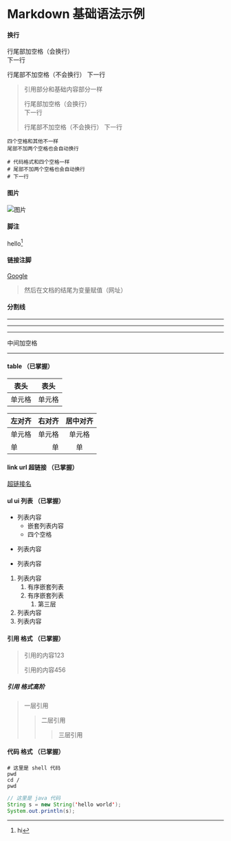 # Markdown 基础语法示例

#### 换行

行尾部加空格（会换行）  
下一行

行尾部不加空格（不会换行）
下一行

> 引用部分和基础内容部分一样
> 
> 行尾部加空格（会换行）  
> 下一行
> 
> 行尾部不加空格（不会换行）
> 下一行

    四个空格和其他不一样
    尾部不加两个空格也会自动换行

```shell
# 代码格式和四个空格一样
# 尾部不加两个空格也会自动换行
# 下一行
```

#### 图片

![图片](https://d33wubrfki0l68.cloudfront.net/2585cf9757d316b9030cf36d6a4e6b8ea7eedf5a/1509f/images/docs/user-guide/logging/logging-with-node-agent.png)

#### 脚注

hello[^1]
[^1]: hi

#### 链接注脚

[Google][1]
> 然后在文档的结尾为变量赋值（网址） 
> 
> [1]: http://www.google.com/

#### 分割线

---

***

___

中间加空格

- - -

#### table （已掌握）

|  表头   | 表头  |
|  ----  | ----  |
| 单元格  | 单元格 |


| 左对齐 | 右对齐 | 居中对齐 |
| :-| --: | :---: |
| 单元格 | 单元格 | 单元格 |
| 单 | 单 | 单 |

#### link url 超链接 （已掌握）

[超链接名](超链接地址 "超链接title")

#### ul ui 列表 （已掌握）

- 列表内容
    - 嵌套列表内容
    - 四个空格
+ 列表内容
* 列表内容

1. 列表内容
    1. 有序嵌套列表
    2. 有序嵌套列表
        1. 第三层 
2. 列表内容
3. 列表内容

#### 引用 格式 （已掌握）

> 引用的内容123
> 
> 引用的内容456

##### 引用 格式高阶

> 一层引用
>> 二层引用
>>>三层引用

#### 代码 格式 （已掌握）

```shell
# 这里是 shell 代码
pwd
cd /
pwd
```

```java
// 这里是 java 代码
String s = new String('hello world');
System.out.println(s);
```

[1]: http://www.google.com/
